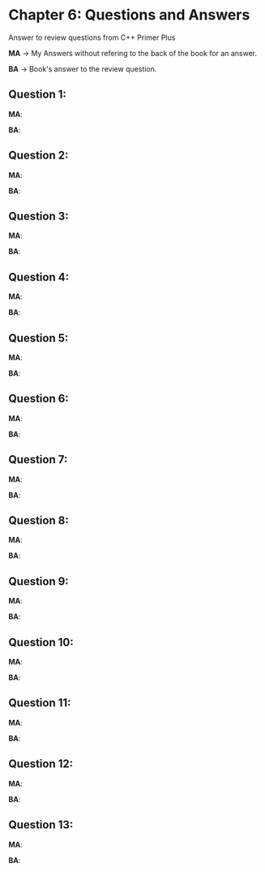 # Chapter 6: Questions and Answers
Answer to review questions from C++ Primer Plus

**MA** -> My Answers without refering to the back of the book for an answer.

**BA** -> Book's answer to the review question.

## Question 1: 


**MA**:



**BA**:



## Question 2: 


**MA**:



**BA**:



## Question 3: 


**MA**:



**BA**:



## Question 4: 


**MA**:



**BA**:



## Question 5: 


**MA**:



**BA**:



## Question 6: 


**MA**:



**BA**:



## Question 7: 


**MA**:



**BA**:



## Question 8: 


**MA**:



**BA**:



## Question 9: 


**MA**:



**BA**:



## Question 10: 


**MA**:



**BA**:



## Question 11: 


**MA**:



**BA**:



## Question 12: 


**MA**:



**BA**:



## Question 13: 


**MA**:



**BA**:




